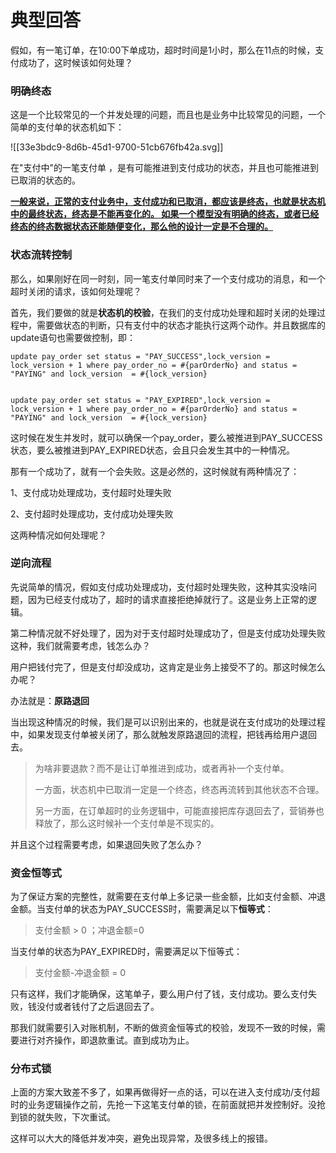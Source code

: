 # 典型回答


假如，有一笔订单，在10:00下单成功，超时时间是1小时，那么在11点的时候，支付成功了，这时候该如何处理？



### 明确终态


这是一个比较常见的一个并发处理的问题，而且也是业务中比较常见的问题，一个简单的支付单的状态机如下：



![[33e3bdc9-8d6b-45d1-9700-51cb676fb42a.svg]]



在"支付中"的一笔支付单 ，是有可能推进到支付成功的状态，并且也可能推进到已取消的状态的。



**<u>一般来说，正常的支付业务中，支付成功和已取消，都应该是终态，也就是状态机中的最终状态，终态是不能再变化的。 如果一个模型没有明确的终态，或者已经终态的终态数据状态还能随便变化，那么他的设计一定是不合理的。</u>**



### 状态流转控制


那么，如果刚好在同一时刻，同一笔支付单同时来了一个支付成功的消息，和一个超时关闭的请求，该如何处理呢？



首先，我们要做的就是**状态机的校验**，在我们的支付成功处理和超时关闭的处理过程中，需要做状态的判断，只有支付中的状态才能执行这两个动作。并且数据库的update语句也需要做控制，即：



```plain
update pay_order set status = "PAY_SUCCESS",lock_version = lock_version + 1 where pay_order_no = #{parOrderNo} and status = "PAYING" and lock_version  = #{lock_version}


update pay_order set status = "PAY_EXPIRED",lock_version = lock_version + 1 where pay_order_no = #{parOrderNo} and status = "PAYING" and lock_version  = #{lock_version}
```



这时候在发生并发时，就可以确保一个pay_order，要么被推进到PAY_SUCCESS状态，要么被推进到PAY_EXPIRED状态，会且只会发生其中的一种情况。



那有一个成功了，就有一个会失败。这是必然的，这时候就有两种情况了：



1、支付成功处理成功，支付超时处理失败

2、支付超时处理成功，支付成功处理失败



这两种情况如何处理呢？



### 逆向流程


先说简单的情况，假如支付成功处理成功，支付超时处理失败，这种其实没啥问题，因为已经支付成功了，超时的请求直接拒绝掉就行了。这是业务上正常的逻辑。



第二种情况就不好处理了，因为对于支付超时处理成功了，但是支付成功处理失败这种，我们就需要考虑，钱怎么办？



用户把钱付完了，但是支付却没成功，这肯定是业务上接受不了的。那这时候怎么办呢？



办法就是：**原路退回**



当出现这种情况的时候，我们是可以识别出来的，也就是说在支付成功的处理过程中，如果发现支付单被关闭了，那么就触发原路退回的流程，把钱再给用户退回去。



> 为啥非要退款？而不是让订单推进到成功，或者再补一个支付单。
>
> 一方面，状态机中已取消一定是一个终态，终态再流转到其他状态不合理。
>
> 另一方面，在订单超时的业务逻辑中，可能直接把库存退回去了，营销券也释放了，那么这时候补一个支付单是不现实的。
>





并且这个过程需要考虑，如果退回失败了怎么办？



### 资金恒等式


为了保证方案的完整性，就需要在支付单上多记录一些金额，比如支付金额、冲退金额。当支付单的状态为PAY_SUCCESS时，需要满足以下**恒等式**：



> 支付金额 > 0 ；冲退金额=0 
>



当支付单的状态为PAY_EXPIRED时，需要满足以下恒等式：



> 支付金额-冲退金额 = 0
>



只有这样，我们才能确保，这笔单子，要么用户付了钱，支付成功。要么支付失败，钱没付或者钱付了之后退回去了。



那我们就需要引入对账机制，不断的做资金恒等式的校验，发现不一致的时候，需要进行对齐操作，即退款重试。直到成功为止。



### 分布式锁


上面的方案大致差不多了，如果再做得好一点的话，可以在进入支付成功/支付超时的业务逻辑操作之前，先抢一下这笔支付单的锁，在前面就把并发控制好。没抢到锁的就失败，下次重试。



这样可以大大的降低并发冲突，避免出现异常，及很多线上的报错。

